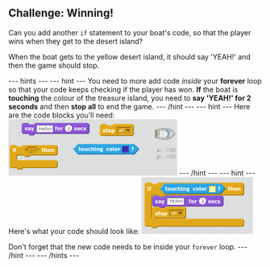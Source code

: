 ## Challenge: Winning!

Can you add another `if` statement to your boat's code, so that the player wins when they get to the desert island?

When the boat gets to the yellow desert island, it should say 'YEAH!' and then the game should stop. 

--- hints ---
--- hint ---
You need to more add code _inside_ your __forever__ loop so that your code keeps checking if the player has won. __If__ the boat is __touching__ the colour of the treasure island, you need to __say 'YEAH!' for 2 seconds__ and then __stop all__ to end the game. 
--- /hint ---
--- hint ---
Here are the code blocks you'll need:
![screenshot](images/boat-win-blocks.png)
--- /hint ---
--- hint ---
Here's what your code should look like:
![screenshot](images/boat-win-code.png)

Don't forget that the new code needs to be inside your `forever` loop. 
--- /hint ---
--- /hints ---

